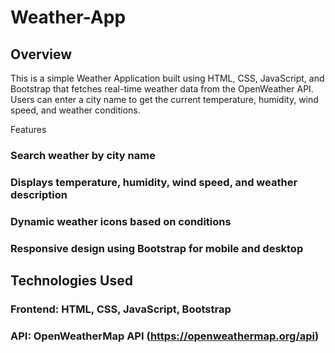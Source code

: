 ﻿# Weather-App

## Overview
This is a simple Weather Application built using HTML, CSS, JavaScript, and Bootstrap that fetches real-time weather data from the OpenWeather API. Users can enter a city name to get the current temperature, humidity, wind speed, and weather conditions.

Features

### Search weather by city name

### Displays temperature, humidity, wind speed, and weather description

### Dynamic weather icons based on conditions

### Responsive design using Bootstrap for mobile and desktop

## Technologies Used

### Frontend: HTML, CSS, JavaScript, Bootstrap

### API: OpenWeatherMap API (https://openweathermap.org/api)
